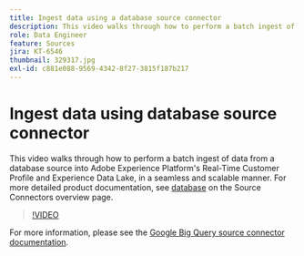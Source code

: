 ```yaml
---
title: Ingest data using a database source connector
description: This video walks through how to perform a batch ingest of data from a database source into Adobe Experience Platform's Real-Time Customer Profile and Experience Data Lake, in a seamless and scalable manner.
role: Data Engineer
feature: Sources
jira: KT-6546
thumbnail: 329317.jpg
exl-id: c881e088-9569-4342-8f27-3815f187b217
---
```

# Ingest data using database source connector

This video walks through how to perform a batch ingest of data from a database source into Adobe Experience Platform's Real-Time Customer Profile and Experience Data Lake, in a seamless and scalable manner. For more detailed product documentation, see [database](https://experienceleague.adobe.com/docs/experience-platform/sources/home.html?lang=en#database) on the Source Connectors overview page.

>[!VIDEO](https://video.tv.adobe.com/v/329317?quality=12&learn=on)

For more information, please see the [Google Big Query source connector documentation](https://experienceleague.adobe.com/docs/experience-platform/sources/ui-tutorials/create/databases/bigquery.html).
